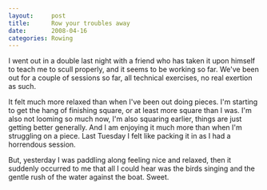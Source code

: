 ```yaml
---
layout:     post
title:      Row your troubles away
date:       2008-04-16
categories: Rowing
---
```

I went out in a double last night with a friend who has taken it upon himself to teach me to scull properly, and it seems to be working so far. We've been out for a couple of sessions so far, all technical exercises, no real exertion as such.

It felt much more relaxed than when I've been out doing pieces. I'm starting to get the hang of finishing square, or at least more square than I was. I'm also not looming so much now, I'm also squaring earlier, things are just getting better generally. And I am enjoying it much more than when I'm struggling on a piece. Last Tuesday I felt like packing it in as I had a horrendous session.

But, yesterday I was paddling along feeling nice and relaxed, then it suddenly occurred to me that all I could hear was the birds singing and the gentle rush of the water against the boat. Sweet.